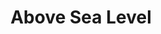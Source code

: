 ---
addr: ''
city: Naga, Camarines Sur
country: Philippines
description: ''
id: 5b5485c0c03635002cf617a5
lat: 13.616583
lng: 123.196243
title: Above Sea Level
venue: Above Sea Level
---